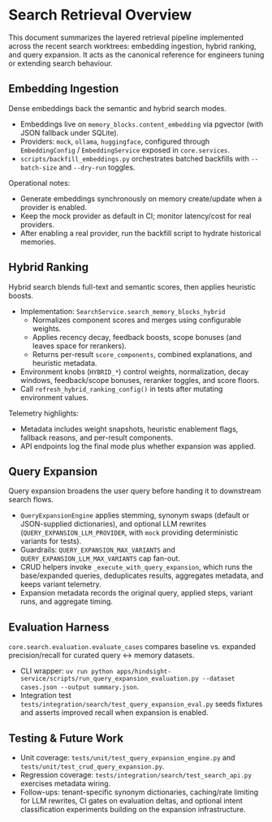 # Search Retrieval Overview

This document summarizes the layered retrieval pipeline implemented across the recent search worktrees: embedding ingestion, hybrid ranking, and query expansion. It acts as the canonical reference for engineers tuning or extending search behaviour.

## Embedding Ingestion

Dense embeddings back the semantic and hybrid search modes.

- Embeddings live on `memory_blocks.content_embedding` via pgvector (with JSON fallback under SQLite).
- Providers: `mock`, `ollama`, `huggingface`, configured through `EmbeddingConfig` / `EmbeddingService` exposed in `core.services`.
- `scripts/backfill_embeddings.py` orchestrates batched backfills with `--batch-size` and `--dry-run` toggles.

Operational notes:

- Generate embeddings synchronously on memory create/update when a provider is enabled.
- Keep the mock provider as default in CI; monitor latency/cost for real providers.
- After enabling a real provider, run the backfill script to hydrate historical memories.

## Hybrid Ranking

Hybrid search blends full-text and semantic scores, then applies heuristic boosts.

- Implementation: `SearchService.search_memory_blocks_hybrid`
  - Normalizes component scores and merges using configurable weights.
  - Applies recency decay, feedback boosts, scope bonuses (and leaves space for rerankers).
  - Returns per-result `score_components`, combined explanations, and heuristic metadata.
- Environment knobs (`HYBRID_*`) control weights, normalization, decay windows, feedback/scope bonuses, reranker toggles, and score floors.
- Call `refresh_hybrid_ranking_config()` in tests after mutating environment values.

Telemetry highlights:

- Metadata includes weight snapshots, heuristic enablement flags, fallback reasons, and per-result components.
- API endpoints log the final mode plus whether expansion was applied.

## Query Expansion

Query expansion broadens the user query before handing it to downstream search flows.

- `QueryExpansionEngine` applies stemming, synonym swaps (default or JSON-supplied dictionaries), and optional LLM rewrites (`QUERY_EXPANSION_LLM_PROVIDER`, with `mock` providing deterministic variants for tests).
- Guardrails: `QUERY_EXPANSION_MAX_VARIANTS` and `QUERY_EXPANSION_LLM_MAX_VARIANTS` cap fan-out.
- CRUD helpers invoke `_execute_with_query_expansion`, which runs the base/expanded queries, deduplicates results, aggregates metadata, and keeps variant telemetry.
- Expansion metadata records the original query, applied steps, variant runs, and aggregate timing.

## Evaluation Harness

`core.search.evaluation.evaluate_cases` compares baseline vs. expanded precision/recall for curated query ↔ memory datasets.

- CLI wrapper: `uv run python apps/hindsight-service/scripts/run_query_expansion_evaluation.py --dataset cases.json --output summary.json`.
- Integration test `tests/integration/search/test_query_expansion_eval.py` seeds fixtures and asserts improved recall when expansion is enabled.

## Testing & Future Work

- Unit coverage: `tests/unit/test_query_expansion_engine.py` and `tests/unit/test_crud_query_expansion.py`.
- Regression coverage: `tests/integration/search/test_search_api.py` exercises metadata wiring.
- Follow-ups: tenant-specific synonym dictionaries, caching/rate limiting for LLM rewrites, CI gates on evaluation deltas, and optional intent classification experiments building on the expansion infrastructure.
